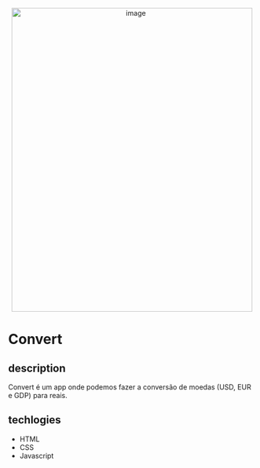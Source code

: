 <p align="center">
  <img width="490" height="619" alt="image" src="https://github.com/user-attachments/assets/1711430d-da15-4459-810a-da799f85fdf0" />
</p>

# Convert

## description

Convert é um app onde podemos fazer a conversão de moedas (USD, EUR e GDP) para reais.

## techlogies

* HTML 
* CSS 
* Javascript
